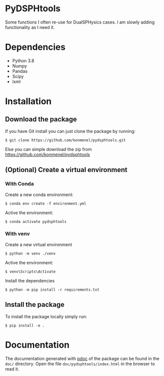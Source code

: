 # PyDSPHtools
Some functions I often re-use for DualSPHysics cases. I am slowly adding functionality as I need it.

# Dependencies
- Python 3.8
- Numpy
- Pandas
- Scipy
- lxml

# Installation
## Download the package
If you have Git install you can just clone the package by running:
```console
$ git clone https://github.com/konmenel/pydsphtools.git
```

Else you can simple download the zip from https://github.com/konmenel/pydsphtools

## (Optional) Create a virtual environment
### With Conda
Create a new conda environment:
```console
$ conda env create -f environment.yml
```

Active the environment:
```console
$ conda activate pydsphtools
```
### With venv
Create a new virtual environment
```console
$ python -m venv ./venv
```

Active the environment:
```console
$ venv\Scripts\Activate
```

Install the dependencies
```console
$ python -m pip install -r requirements.txt 
```

## Install the package
To install the package locally simply run:
```console
$ pip install -e .
```

# Documentation
The documentation generated with [pdoc](https://pdoc3.github.io/pdoc/) of the package can be found in the `doc/` directory. Open the file `doc/pydsphtools/index.html` in the browser to read it.
